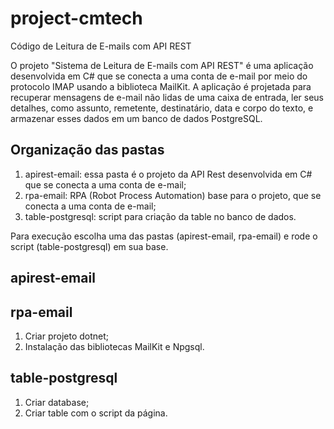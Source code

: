 # project-cmtech
Código de Leitura de E-mails com API REST

O projeto "Sistema de Leitura de E-mails com API REST" é uma aplicação desenvolvida em C# que se conecta a uma conta de e-mail por meio do protocolo IMAP usando a biblioteca MailKit. A aplicação é projetada para recuperar mensagens de e-mail não lidas de uma caixa de entrada, ler seus detalhes, como assunto, remetente, destinatário, data e corpo do texto, e armazenar esses dados em um banco de dados PostgreSQL.

## Organização das pastas

1. apirest-email: essa pasta é o projeto da API Rest desenvolvida em C# que se conecta a uma conta de e-mail;
2. rpa-email: RPA (Robot Process Automation) base para o projeto, que se conecta a uma conta de e-mail;
3. table-postgresql: script para criação da table no banco de dados.

Para execução escolha uma das pastas (apirest-email, rpa-email) e rode o script (table-postgresql) em sua base.

## apirest-email


## rpa-email

1. Criar projeto dotnet;
2. Instalação das bibliotecas MailKit e Npgsql.

## table-postgresql

1. Criar database;
2. Criar table com o script da página.